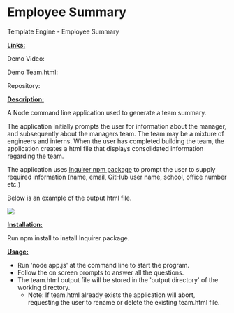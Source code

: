 # Employee Summary
Template Engine - Employee Summary



**<u>Links:</u>**

Demo Video: [](https://github.com/RAMulc/EmployeeSummary/blob/main/demo/DemoVideo.webm)

Demo Team.html: [](https://github.com/RAMulc/EmployeeSummary/blob/main/demo/team.html)

Repository: [](https://github.com/RAMulc/EmployeeSummary)



**<u>Description:</u>**



A Node command line application used to generate a team summary.

The application initially prompts the user for information about the manager, and subsequently about the managers team. The team may be a mixture of engineers and interns. When the user has completed building the team, the application creates a html file that displays consolidated information regarding the team.

The application uses [Inquirer npm package](https://github.com/SBoudrias/Inquirer.js/)  to prompt the user to supply required information (name, email, GitHub user name, school, office number etc.) 

Below is an example of the output html file. 

![](E:\UWA\Homework\UWA_HW10_EmployeeSummary\demo\Screenshot.png)



<u>**Installation:**</u>

Run npm install to install Inquirer package.



**<u>Usage:</u>**

- Run 'node app.js' at the command line to start the program. 
- Follow the on screen prompts to answer all the questions.
- The team.html output file will be stored in the 'output directory' of the working directory. 
  - Note: If team.html already exists the application will abort, requesting the user to rename or delete the existing team.html file.

